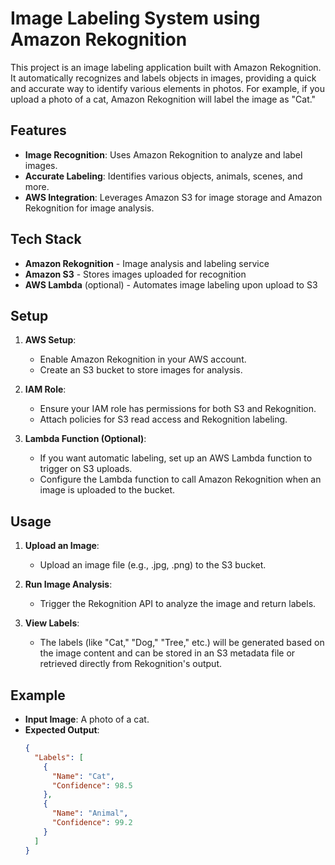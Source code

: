 # Image Labeling System using Amazon Rekognition

This project is an image labeling application built with Amazon Rekognition. It automatically recognizes and labels objects in images, providing a quick and accurate way to identify various elements in photos. For example, if you upload a photo of a cat, Amazon Rekognition will label the image as "Cat."

## Features

- **Image Recognition**: Uses Amazon Rekognition to analyze and label images.
- **Accurate Labeling**: Identifies various objects, animals, scenes, and more.
- **AWS Integration**: Leverages Amazon S3 for image storage and Amazon Rekognition for image analysis.

## Tech Stack

- **Amazon Rekognition** - Image analysis and labeling service
- **Amazon S3** - Stores images uploaded for recognition
- **AWS Lambda** (optional) - Automates image labeling upon upload to S3

## Setup

1. **AWS Setup**:
   - Enable Amazon Rekognition in your AWS account.
   - Create an S3 bucket to store images for analysis.

2. **IAM Role**:
   - Ensure your IAM role has permissions for both S3 and Rekognition.
   - Attach policies for S3 read access and Rekognition labeling.

3. **Lambda Function (Optional)**:
   - If you want automatic labeling, set up an AWS Lambda function to trigger on S3 uploads.
   - Configure the Lambda function to call Amazon Rekognition when an image is uploaded to the bucket.

## Usage

1. **Upload an Image**:
   - Upload an image file (e.g., .jpg, .png) to the S3 bucket.
   
2. **Run Image Analysis**:
   - Trigger the Rekognition API to analyze the image and return labels.
   
3. **View Labels**:
   - The labels (like "Cat," "Dog," "Tree," etc.) will be generated based on the image content and can be stored in an S3 metadata file or retrieved directly from Rekognition's output.

## Example

- **Input Image**: A photo of a cat.
- **Expected Output**:
  ```json
  {
    "Labels": [
      {
        "Name": "Cat",
        "Confidence": 98.5
      },
      {
        "Name": "Animal",
        "Confidence": 99.2
      }
    ]
  }
